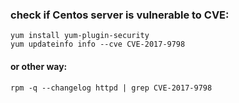 
### check if Centos server is vulnerable to CVE:
```
yum install yum-plugin-security
yum updateinfo info --cve CVE-2017-9798
```
#### or other way:
```
rpm -q --changelog httpd | grep CVE-2017-9798
```
